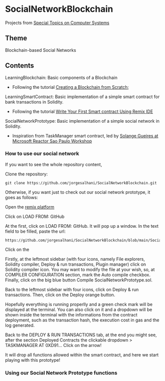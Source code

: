 # SocialNetworkBlockchain
Projects from [Special Topics on Computer Systems](https://uspdigital.usp.br/jupiterweb/obterDisciplina?nomdis=&sgldis=SSC0147)

## Theme
Blockchain-based Social Networks

## Contents
LearningBlockchain: Basic components of a Blockchain 
* Following the tutorial [Creating a Blockchain from Scratch](https://levelup.gitconnected.com/creating-a-blockchain-from-scratch-9a7b123e1f3e);

LearningSmartContract: Basic implementation of a simple smart contract for bank transactions in Solidity. 
* Following the tutorial [Write Your First Smart contract Using Remix IDE](https://betterprogramming.pub/developing-a-smart-contract-by-using-remix-ide-81ff6f44ba2f)

SocialNetworkPrototype: Basic implementation of a simple social network in Solidity. 
* Inspiration from TaskManager smart contract, led by [Solange Gueires at Microsoft Reactor Sao Paulo Workshop](https://github.com/microsoft/ReactorSaoPaulo/tree/main/Workshops/Blockchain/Learn_Solidity)

### How to use our social network

If you want to see the whole repository content, 

Clone the repository:
```code
git clone https://github.com/jorgesalhani/SocialNetworkBlockchain.git
```

Otherwise, if you want just to check out our social network prototype, it goes as follows:

Open the [remix platform](https://remix.ethereum.org)

Click on LOAD FROM: GitHub

At the first, click on LOAD FROM: GitHub. It will pop up a window. In the text field to be filled, paste the url:

```code
https://github.com/jorgesalhani/SocialNetworkBlockchain/blob/main/SocialNetworkPrototype.sol
```

Click on the 

Firstly, at the leftmost sidebar (with four icons, namely File explorers, Solidity compiler, Deploy & run transactions, Plugin manager) click on Solidity compiler icon. You may want to modify the file at your wish, so, at COMPILER CONFIGURATION section, mark the Auto compile checkbox. Finally, click on the big blue button Compile SocialNetworkPrototype.sol. 

Back to the leftmost sidebar with four icons, click on Deploy & run transactions. Then, click on the Deploy orange button.


Hopefully everything is running properlly and a green check mark will be displayed at the terminal. You can also click on it and a dropdown will be shown inside the terminal with the informations from the contract deployment, such as the transaction hash, the execution cost in gas and the log generated.

Back to the DEPLOY & RUN TRANSACTIONS tab, at the end you might see, after the section Deployed Contracts the clickable dropdown > TASKMANAGER AT 0XD91...  Click on the arrow!

It will drop all functions allowed within the smart contract, and here we start playing with this prototype!

### Using our Social Network Prototype functions
